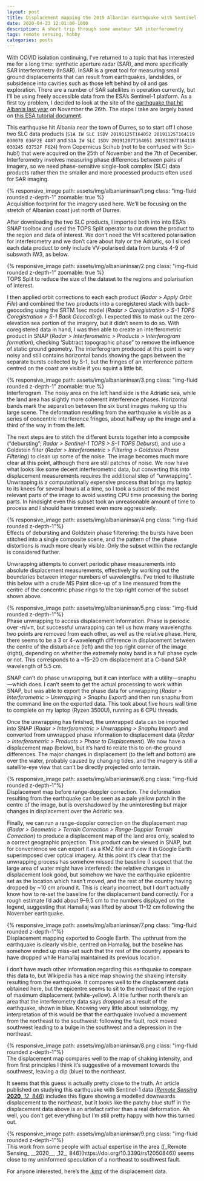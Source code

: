 ```yaml
---
layout: post
title: Displacement mapping the 2019 Albanian earthquake with Sentinel-1 InSAR
date: 2020-04-23 12:01:00-1000
description: A short trip through some amateur SAR interferometry
tags: remote sensing, hobby
categories: posts
---
```


With COVID isolation continuing, I’ve returned to a topic that has interested me for a long time: synthetic aperture radar (SAR), and more specifically SAR interferometry (InSAR). InSAR is a great tool for measuring small ground displacements that can result from earthquakes, landslides, or subsidence into cavities such as those left behind by oil and gas exploration. There are a number of SAR satellites in operation currently, but I’ll be using freely accessible data from the ESA’s Sentinel-1 platform. As a first toy problem, I decided to look at the site of the [earthquake that hit Albania last year](https://en.wikipedia.org/wiki/2019_Albania_earthquake) on November the 26th. The steps I take are largely based on [this ESA tutorial document](http://step.esa.int/docs/tutorials/S1TBX%20TOPSAR%20Interferometry%20with%20Sentinel-1%20Tutorial_v2.pdf).

This earthquake hit Albania near the town of Durres, so to start off I chose two SLC data products (`S1A IW SLC 1SDV 20191125T164052 20191125T164119 030070 036F2E 4A87` and `S1A IW SLC 1SDV 20191207T164051 20191207T164118 030245 03752F F624`) from Copernicus Scihub (not to be confused with Sci-hub!) that were acquired on the 25th of November and the 7th of December. Interferometry involves measuring phase differences between pairs of imagery, so we need phase-sensitive single-look complex (SLC) data products rather then the smaller and more processed products often used for SAR imaging.

<div class="row mt-3">
    <div class="col-sm mt-3 mt-md-0">
        {% responsive_image path: assets/img/albanianinsar/1.png class: "img-fluid rounded z-depth-1" zoomable: true %}
    </div>
</div>
<div class="caption">
    Acquisition footprint for the imagery used here. We’ll be focusing on the stretch of Albanian coast just north of Durres.
</div>

After downloading the two SLC products, I imported both into into ESA’s SNAP toolbox and used the TOPS Split operator to cut down the product to the region and data of interest. We don’t need the VH scattered polarisation for interferometry and we don’t care about Italy or the Adriatic, so I sliced each data product to only include VV-polarised data from bursts 4-9 of subswath IW3, as below.

<div class="row mt-3">
    <div class="col-sm mt-3 mt-md-0">
        {% responsive_image path: assets/img/albanianinsar/2.png class: "img-fluid rounded z-depth-1" zoomable: true %}
    </div>
</div>
<div class="caption">
    TOPS Split to reduce the size of the dataset to the regions and polarisation of interest.
</div>

I then applied orbit corrections to each each product (_Radar > Apply Orbit File_) and combined the two products into a coregistered stack with back-geocoding using the SRTM 1sec model (_Radar > Coregistration > S-1 TOPS Coregistration > S-1 Back Geocoding_). I expected this to mask out the zero-elevation sea portion of the imagery, but it didn’t seem to do so. With coregistered data in hand, I was then able to create an interferometric product in SNAP (_Radar > Interferometric > Products > Interferogram formation_), checking ‘Subtract topographic phase” to remove the influence of static ground geometry. The interferogram produced at this point is very noisy and still contains horizontal bands showing the gaps between the separate bursts collected by S-1, but the fringes of an interference pattern centred on the coast are visible if you squint a little bit.

<div class="row mt-3">
    <div class="col-sm mt-3 mt-md-0">
        {% responsive_image path: assets/img/albanianinsar/3.png class: "img-fluid rounded z-depth-1" zoomable: true %}
    </div>
</div>
<div class="caption">
    Interferogram. The noisy area on the left hand side is the Adriatic sea, while the land area has slightly more coherent interference phases. Horizontal bands mark the separation between the six burst images making up this large scene. The deformation resulting from the earthquake is visible as a series of concentric interference fringes, about halfway up the image and a third of the way in from the left.
</div>

The next steps are to stitch the different bursts together into a composite (“debursting”; _Radar > Sentinel-1 TOPS > S-1 TOPS Deburst_), and use a Goldstein filter (_Radar > Interferometric > Filtering > Goldstein Phase Filtering_) to clean up some of the noise. The image becomes much more clear at this point, although there are still patches of noise. We now have what looks like some decent interferometric data, but converting this into displacement measurements requires the additional step of “unwrapping”. Unwrapping is a computationally expensive process that brings my laptop to its knees for several hours at a time, so I took a subset of the most relevant parts of the image to avoid wasting CPU time processing the boring parts. In hindsight even this subset took an unreasonable amount of time to process and I should have trimmed even more aggressively.

<div class="row mt-3">
    <div class="col-sm mt-3 mt-md-0">
        {% responsive_image path: assets/img/albanianinsar/4.png class: "img-fluid rounded z-depth-1"%}
    </div>
</div>
<div class="caption">
    Effects of debursting and Goldstein phase filterering: the bursts have been stitched into a single composite scene, and the pattern of the phase distortions is much more clearly visible. Only the subset within the rectangle is considered further.
</div>

Unwrapping attempts to convert periodic phase measurements into absolute displacement measurements, effectively by working out the boundaries between integer numbers of wavelengths. I’ve tried to illustrate this below with a crude MS Paint slice-up of a line measured from the centre of the concentric phase rings to the top right corner of the subset shown above.

<div class="row mt-3">
    <div class="col-sm mt-3 mt-md-0">
        {% responsive_image path: assets/img/albanianinsar/5.png class: "img-fluid rounded z-depth-1"%}
    </div>
</div>
<div class="caption">
    Phase unwrapping to access displacement information. Phase is periodic over -π/+π, but successful unwrapping can tell us how many wavelengths two points are removed from each other, as well as the relative phase. Here, there seems to be a 3 or 4-wavelength difference in displacement between the centre of the disturbance (left) and the top right corner of the image (right), depending on whether the extremely noisy band is a full phase cycle or not. This corresponds to a ~15–20 cm displacement at a C-band SAR wavelength of 5.5 cm.
</div>

SNAP can’t do phase unwrapping, but it can interface with a utility—snaphu—which does. I can’t seem to get the actual processing to work within SNAP, but was able to export the phase data for unwrapping (_Radar > Interferometric > Unwrapping > Snaphu Export_) and then run snaphu from the command line on the exported data. This took about five hours wall time to complete on my laptop (Ryzen 3500U), running as 6 CPU threads.

Once the unwrapping has finished, the unwrapped data can be imported into SNAP (_Radar > Interferometric > Unwrapping > Snaphu Import_) and converted from unwrapped phase information to displacement data (_Radar > Interferometric > Products > Phase to Displacement_). We now have a displacement map (below), but it’s hard to relate this to on-the ground differences. The major changes in displacement (to the left and bottom) are over the water, probably caused by changing tides, and the imagery is still a satellite-eye view that can’t be directly projected onto terrain.

<div class="row mt-3">
    <div class="col-sm mt-3 mt-md-0">
        {% responsive_image path: assets/img/albanianinsar/6.png class: "img-fluid rounded z-depth-1"%}
    </div>
</div>
<div class="caption">
    Displacement map before range-doppler correction. The deformation resulting from the earthquake can be seen as a pale yellow patch in the centre of the image, but is overshadowed by the uninteresting but major changes in displacement over the Adriatic sea.
</div>

Finally, we can run a range-doppler correction on the displacement map (_Radar > Geometric > Terrain Correction > Range-Doppler Terrain Correction_) to produce a displacement map of the land area only, scaled to a correct geographic projection. This product can be viewed in SNAP, but for convenience we can export it as a KMZ file and view it in Google Earth superimposed over optical imagery. At this point it’s clear that the unwrapping process has somehow missed the baseline (I suspect that the large area of water might have interfered): the relative changes in displacement look good, but somehow we have the earthquake epicentre set as the location which hasn’t moved, and the rest of the country having dropped by ~10 cm around it. This is clearly incorrect, but I don’t actually know how to re-set the baseline for the displacement band correctly. For a rough estimate I’d add about 9–9.5 cm to the numbers displayed on the legend, suggesting that Hamallaj was lifted by about 11–12 cm following the November earthquake. 

<div class="row mt-3">
    <div class="col-sm mt-3 mt-md-0">
        {% responsive_image path: assets/img/albanianinsar/7.png class: "img-fluid rounded z-depth-1"%}
    </div>
</div>
<div class="caption">
    Displacement mapping exported to Google Earth. The upthrust from the earthquake is clearly visible, centred on Hamallaj, but the baseline has somehow ended up miss-set such that the rest of the country appears to have dropped while Hamallaj maintained its previous location.
</div>

I don’t have much other information regarding this earthquake to compare this data to, but Wikipedia has a nice map showing the shaking intensity resulting from the earthquake. It compares well to the displacement data obtained here, but the epicentre seems to sit to the northeast of the region of maximum displacement (white-yellow). A little further north there’s an area that the interferometry data says _dropped_ as a result of the earthquake, shown in blue. Knowing very little about seismology, my interpretation of this would be that the earthquake involved a movement from the northeast to the southwest: following the fault, rock moved southwest leading to a bulge in the southwest and a depression in the northeast.

<div class="row mt-3">
    <div class="col-sm mt-3 mt-md-0">
        {% responsive_image path: assets/img/albanianinsar/8.png class: "img-fluid rounded z-depth-1"%}
    </div>
</div>
<div class="caption">
    The displacement map compares well to the map of shaking intensity, and from first principles I think it’s suggestive of a movement towards the southwest, leaving a dip (blue) to the northeast.
</div>

It seems that this guess is actually pretty close to the truth. An article published on studying this earthquake with Sentinel-1 data ([_Remote Sensing_ __2020__, _12_, 846](https://doi.org/10.3390/rs12050846)) includes this figure showing a modelled downwards displacement to the northeast, but it looks like the patchy blue stuff in the displacement data above is an artefact rather than a real deformation. Ah well, you don’t get everything but I’m still pretty happy with how this turned out.

<div class="row mt-3">
    <div class="col-sm mt-3 mt-md-0">
        {% responsive_image path: assets/img/albanianinsar/9.png class: "img-fluid rounded z-depth-1"%}
    </div>
</div>
<div class="caption">
    This work from some people with actual expertise in the area ([_Remote Sensing_ __2020__, _12_, 846](https://doi.org/10.3390/rs12050846)) seems close to my uninformed speculation of a northeast to southwest fault.
</div>

For anyone interested, here’s the [.kmz](https://drive.google.com/file/d/1_TBzUFNNS-o2Nrai4obZTgf2uTMb-rzf/view?usp=sharing) of the displacement data.